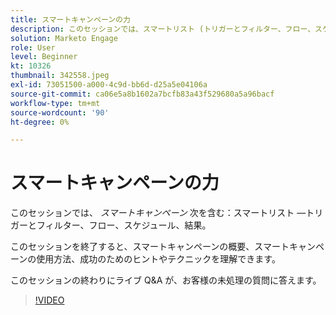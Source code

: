 ```yaml
---
title: スマートキャンペーンの力
description: このセッションでは、スマートリスト (トリガーとフィルター、フロー、スケジュール、結果 ) を含むスマートキャンペーンについてすべて学習します。
solution: Marketo Engage
role: User
level: Beginner
kt: 10326
thumbnail: 342558.jpeg
exl-id: 73051500-a000-4c9d-bb6d-d25a5e04106a
source-git-commit: ca06e5a8b1602a7bcfb83a43f529680a5a96bacf
workflow-type: tm+mt
source-wordcount: '90'
ht-degree: 0%

---
```


# スマートキャンペーンの力

このセッションでは、 *スマートキャンペーン* 次を含む：スマートリスト —トリガーとフィルター、フロー、スケジュール、結果。

このセッションを終了すると、スマートキャンペーンの概要、スマートキャンペーンの使用方法、成功のためのヒントやテクニックを理解できます。

このセッションの終わりにライブ Q&amp;A が、お客様の未処理の質問に答えます。

>[!VIDEO](https://video.tv.adobe.com/v/342558/?quality=12&learn=on)
